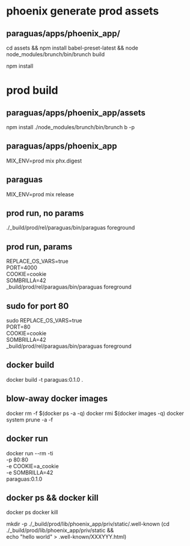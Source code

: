 # phoenix generate prod assets

## paraguas/apps/phoenix_app/

cd assets && npm install babel-preset-latest && node node_modules/brunch/bin/brunch build

npm install


# prod build

## paraguas/apps/phoenix_app/assets 

npm install
./node_modules/brunch/bin/brunch b -p

## paraguas/apps/phoenix_app

MIX_ENV=prod mix phx.digest

## paraguas

MIX_ENV=prod mix release

## prod run, no params

./_build/prod/rel/paraguas/bin/paraguas foreground

## prod run, params

REPLACE_OS_VARS=true \
  PORT=4000 \
  COOKIE=cookie \
  SOMBRILLA=42 \
  _build/prod/rel/paraguas/bin/paraguas foreground

## sudo for port 80

sudo REPLACE_OS_VARS=true \
  PORT=80 \
  COOKIE=cookie \
  SOMBRILLA=42 \
  _build/prod/rel/paraguas/bin/paraguas foreground

## docker build

docker build -t paraguas:0.1.0 .

## blow-away docker images

docker rm -f $(docker ps -a -q)
docker rmi $(docker images -q)
docker system prune -a -f

## docker run

docker run --rm -ti \
             -p 80:80 \
             -e COOKIE=a_cookie \
             -e SOMBRILLA=42 \
             paraguas:0.1.0

## docker ps && docker kill

docker ps
docker kill <image name>


mkdir -p ./_build/prod/lib/phoenix_app/priv/static/.well-known
(cd ./_build/prod/lib/phoenix_app/priv/static && \
 echo "hello world" > .well-known/XXXYYY.html)
